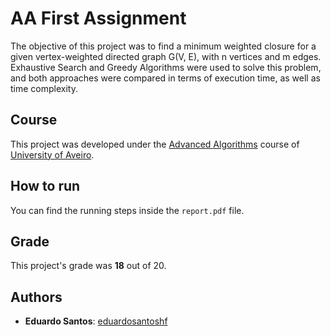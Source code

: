 # AA First Assignment

The objective of this project was to find a minimum weighted closure for a given vertex-weighted directed graph G(V, E), with n vertices and m edges. Exhaustive Search and Greedy Algorithms were used to solve this problem, and both approaches were compared in terms of execution time, as well as time complexity.

## Course
This project was developed under the [Advanced Algorithms](https://www.ua.pt/en/uc/13637) course of [University of Aveiro](https://www.ua.pt/).

## How to run
You can find the running steps inside the `report.pdf` file.

## Grade 
This project's grade was **18** out of 20.

## Authors
* **Eduardo Santos**: [eduardosantoshf](https://github.com/eduardosantoshf)
